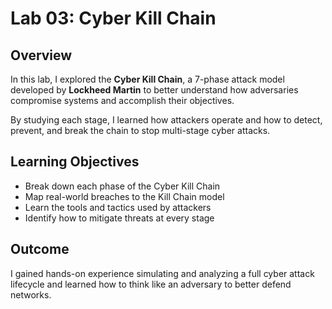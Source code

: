 # Lab 03: Cyber Kill Chain

## Overview
In this lab, I explored the **Cyber Kill Chain**, a 7-phase attack model developed by **Lockheed Martin** to better understand how adversaries compromise systems and accomplish their objectives.

By studying each stage, I learned how attackers operate and how to detect, prevent, and break the chain to stop multi-stage cyber attacks.

## Learning Objectives
- Break down each phase of the Cyber Kill Chain
- Map real-world breaches to the Kill Chain model
- Learn the tools and tactics used by attackers
- Identify how to mitigate threats at every stage

## Outcome
I gained hands-on experience simulating and analyzing a full cyber attack lifecycle and learned how to think like an adversary to better defend networks.
